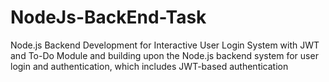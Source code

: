 # NodeJs-BackEnd-Task
Node.js Backend Development for Interactive User Login System with  JWT and To-Do Module and building upon the Node.js backend system for user login  and authentication, which includes JWT-based authentication
